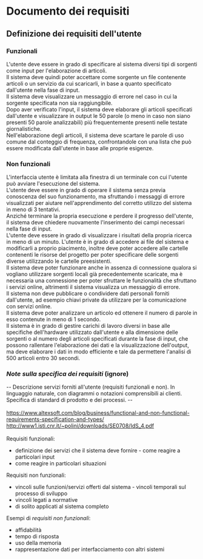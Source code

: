 # Documento dei requisiti
## Definizione dei requisiti dell'utente
### Funzionali
L'utente deve essere in grado di specificare al sistema diversi tipi di sorgenti come input per l'elaborazione
di articoli.<br>
Il sistema deve quindi poter accettare come sorgente un file contenente articoli o un servizio
da cui scaricarli, in base a quanto specificato dall'utente nella fase di input.<br>
Il sistema deve visualizzare un messaggio di errore nel caso in cui la sorgente specificata non sia raggiungibile.<br>
Dopo aver verificato l'input, il sistema deve elaborare gli articoli specificati dall'utente e visualizzare in output le 50 parole (o meno in caso non siano 
presenti 50 parole analizzabili) più frequentemente presenti nelle testate giornalistiche.<br>
Nell'elaborazione degli articoli, il sistema deve scartare le parole di uso comune dal conteggio di frequenza, confrontandole con una lista 
che può essere modificata dall'utente in base alle proprie esigenze.<br>

### Non funzionali
[//]: # (L'utente deve essere in grado di utilizzare il sistema se ha previa conoscenza del funzionamento di un terminale o di una riga di comando)
L'interfaccia utente è limitata alla finestra di un terminale con cui l'utente può avviare l'esecuzione del sistema.<br>
L'utente deve essere in grado di operare il sistema senza previa conoscenza del suo funzionamento, ma sfruttando i messaggi di errore visualizzati
per aiutare nell'apprendimento del corretto utilizzo del sistema in meno di 3 tentativi.<br>
Anziché terminare la propria esecuzione e perdere il progresso dell'utente, il sistema deve chiedere nuovamente l'inserimento dei campi necessari nella fase di input.<br>
L'utente deve essere in grado di visualizzare i risultati della propria ricerca in meno di un minuto.
L'utente è in grado di accedere ai file del sistema e modificarli a proprio piacimento, inoltre deve poter accedere alle cartelle contenenti le risorse del progetto per poter specificare 
delle sorgenti diverse utilizzando le cartelle preesistenti.<br>
Il sistema deve poter funzionare anche in assenza di connessione qualora si vogliano utilizzare sorgenti locali già precedentemente scaricate, ma è necessaria una connessione per poter sfruttare 
le funzionalità che sfruttano i servizi online, altrimenti il sistema visualizza un messaggio di errore.<br>
Il sistema non deve pubblicare o condividere dati personali forniti dall'utente, ad esempio chiavi private da utilizzare per la comunicazione con servizi online.<br>
Il sistema deve poter analizzare un articolo ed ottenere il numero di parole in esso contenute in meno di 1 secondo.<br>
Il sistema è in grado di gestire carichi di lavoro diversi in base alle specifiche dell'hardware utilizzato dall'utente e alla dimensione delle sorgenti o al numero degli articoli specificati durante la fase di input, 
che possono rallentare l'elaborazione dei dati e la visualizzazione dell'output, ma deve elaborare i dati in modo efficiente e tale da permettere l'analisi di 500 articoli entro 30 secondi.<br>

### *Note sulla specifica dei requisiti* (ignore)
-- Descrizione servizi forniti all'utente (requisiti funzionali e non).
In linguaggio naturale, con diagrammi o notazioni comprensibili ai clienti.
Specifica di standard di prodotto e dei processi. -- <br><br>
https://www.altexsoft.com/blog/business/functional-and-non-functional-requirements-specification-and-types/ <br>
http://www1.isti.cnr.it/~polini/downloads/SE0708/IdS_4.pdf <br><br>
Requisiti funzionali:
<ul>
<li>definizione dei servizi che il sistema deve fornire - come reagire a particolari input</li>
<li>come reagire in particolari situazioni</li></ul>
Requisiti non funzionali:
<ul>
<li>vincoli sulle funzioni/servizi offerti dal sistema - vincoli temporali sul processo di sviluppo</li>
<li>vincoli legati a normative</li>
<li>di solito applicati al sistema completo</li></ul>
Esempi di <i>requisiti non funzionali</i>:

- affidabilità
- tempo di risposta
- uso della memoria
- rappresentazione dati per interfacciamento con altri sistemi

[//]: # (Gli utenti devono essere in grado di utilizzare il sistema sfruttando i messaggi di errori forniti quando l'input non rispetta le condizioni imposte dal sistema stesso)